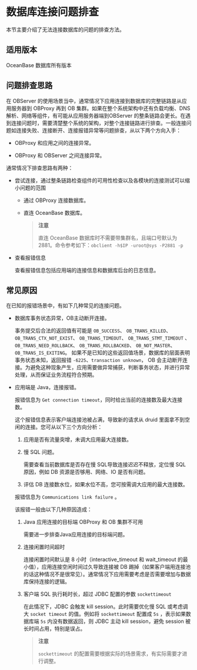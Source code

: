 数据库连接问题排查
==============================

本节主要介绍了无法连接数据库的问题的排查方法。

适用版本
-------------------------

OceanBase 数据库所有版本

问题排查思路
--------------------------

在 OBServer 的使用场景当中，通常情况下应用连接到数据库的完整链路是从应用服务器到 OBProxy 再到 OB 集群。如果在整个系统架构中还有负载均衡、DNS 解析、网络等组件，有可能从应用服务器端到OBServer 的整条链路会更长。在遇到连接问题时，需要清楚整个系统的架构，对整个连接链路进行排查。一般连接问题如连接失败、连接断开、连接报错异常等问题排查，从以下两个方向入手：

* OBProxy 和应用之间的连接异常。

* OBProxy 和 OBServer 之间连接异常。

通常情况下排查思路有两种：

* 尝试连接，通过整条链路检查组件的可用性检查以及各模块的连接测试可以缩小问题的范围

  * 通过 OBProxy 连接数据库。

  * 直连 OceanBase 数据库。

    >**注意**
    >
    >直连 OceanBase 数据库时不需要带集群名，且端口号默认为 2881。命令参考如下：`obclient -h$IP -uroot@sys -P2881 -p`

* 查看报错信息

  查看报错信息包括应用端的连接信息和数据库后台的日志信息。
  
常见原因
-------------------------

在已知的报错场景中，有如下几种常见的连接问题。

* 数据库事务状态异常，OB主动断开连接。

  事务提交后合法的返回值有可能是 `OB_SUCCESS`、 `OB_TRANS_KILLED`、`OB_TRANS_CTX_NOT_EXIST`、 `OB_TRANS_TIMEOUT`、 `OB_TRANS_STMT_TIMEOUT` 、`OB_TRANS_NEED_ROLLBACK`、 `OB_TRANS_ROLLBACKED`、 `OB_NOT_MASTER`、`OB_TRANS_IS_EXITING`。 如果不是已知的这些返回值场景，数据库的层面表明事务状态未知，返回报错 `-6225`、`transaction unknown`， OB 会主动断开连接。为避免这种现象产生，应用需要做异常捕获，判断事务状态，并进行异常处理，从而保证业务流程符合预期。
  
* 应用端是 Java，连接报错。

  报错信息为 `Get connection timeout`，同时给出当前的连接数及最大连接数。
  
  这个报错信息表示客户端连接池被占满，导致新的请求从 druid 里面拿不到空闲的连接。您可从以下三个方向分析：

     1. 应用是否有流量突增，未调大应用最大连接数。

     2. 慢 SQL 问题。

        需要查看当前数据库是否存在慢 SQL导致连接迟迟不释放，定位慢 SQL 原因，例如 DB 资源是否够用、网络、IO 是否有问题。

     3. 评估 DB 连接数水位，如果水位不高，您可按需调大应用的最大连接数。

  报错信息为 `Communications link failure` 。

  该报错一般由以下几种原因造成：

     1. Java 应用连接的目标端 OBProxy 和 OB 集群不可用

        需要进一步排查Java应用连接的目标端问题。

     2. 连接闲置时间超时

        连接闲置时间默认是 8 小时（interactive_timeout 和 wait_timeout 的最小值），应用连接空闲时间过久导致连接被 DB 踢掉（如果客户端用连接池的话这种情况不是很常见）。通常情况下应用需要考虑是否需要增加与数据库保持连接的逻辑。

     3. 客户端 SQL 执行耗时长，超过 JDBC 配置的参数 `sockettimeout`

        在此情况下，JDBC 会触发 kill session。此时需要优化慢 SQL 或考虑调大 `socket timeout` 的值。例如将 `sockettimeout` 配置成 `5s` ，表示如果数据库端 `5s` 内没有数据返回，则 JDBC 主动 kill session，避免 session 被长时间占用，特别是误占。

        >**注意**
        >
        >`sockettimeout` 的配置需要根据实际的场景需求，有实际需要才进行调整。
